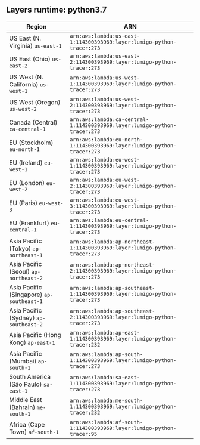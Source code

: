 Layers runtime: python3.7
----
| Region | ARN |
| --- | --- |
|US East (N. Virginia)  `us-east-1`|`arn:aws:lambda:us-east-1:114300393969:layer:lumigo-python-tracer:273`|
|US East (Ohio)  `us-east-2`|`arn:aws:lambda:us-east-2:114300393969:layer:lumigo-python-tracer:273`|
|US West (N. California)  `us-west-1`|`arn:aws:lambda:us-west-1:114300393969:layer:lumigo-python-tracer:273`|
|US West (Oregon)  `us-west-2`|`arn:aws:lambda:us-west-2:114300393969:layer:lumigo-python-tracer:273`|
|Canada (Central)  `ca-central-1`|`arn:aws:lambda:ca-central-1:114300393969:layer:lumigo-python-tracer:273`|
|EU (Stockholm)  `eu-north-1`|`arn:aws:lambda:eu-north-1:114300393969:layer:lumigo-python-tracer:273`|
|EU (Ireland)  `eu-west-1`|`arn:aws:lambda:eu-west-1:114300393969:layer:lumigo-python-tracer:273`|
|EU (London)  `eu-west-2`|`arn:aws:lambda:eu-west-2:114300393969:layer:lumigo-python-tracer:273`|
|EU (Paris)  `eu-west-3`|`arn:aws:lambda:eu-west-3:114300393969:layer:lumigo-python-tracer:273`|
|EU (Frankfurt)  `eu-central-1`|`arn:aws:lambda:eu-central-1:114300393969:layer:lumigo-python-tracer:273`|
|Asia Pacific (Tokyo)  `ap-northeast-1`|`arn:aws:lambda:ap-northeast-1:114300393969:layer:lumigo-python-tracer:273`|
|Asia Pacific (Seoul)  `ap-northeast-2`|`arn:aws:lambda:ap-northeast-2:114300393969:layer:lumigo-python-tracer:273`|
|Asia Pacific (Singapore)  `ap-southeast-1`|`arn:aws:lambda:ap-southeast-1:114300393969:layer:lumigo-python-tracer:273`|
|Asia Pacific (Sydney)  `ap-southeast-2`|`arn:aws:lambda:ap-southeast-2:114300393969:layer:lumigo-python-tracer:273`|
|Asia Pacific (Hong Kong)  `ap-east-1`|`arn:aws:lambda:ap-east-1:114300393969:layer:lumigo-python-tracer:232`|
|Asia Pacific (Mumbai)  `ap-south-1`|`arn:aws:lambda:ap-south-1:114300393969:layer:lumigo-python-tracer:273`|
|South America (São Paulo)  `sa-east-1`|`arn:aws:lambda:sa-east-1:114300393969:layer:lumigo-python-tracer:273`|
|Middle East (Bahrain)  `me-south-1`|`arn:aws:lambda:me-south-1:114300393969:layer:lumigo-python-tracer:232`|
|Africa (Cape Town)  `af-south-1`|`arn:aws:lambda:af-south-1:114300393969:layer:lumigo-python-tracer:95`|
